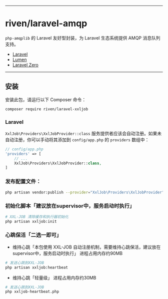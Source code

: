 -----

# riven/laravel-amqp

[](https://www.google.com/search?q=//packagist.org/packages/riven/laravel-amqp)
[](https://www.google.com/search?q=//packagist.org/packages/riven/laravel-amqp)
[](https://www.google.com/search?q=//packagist.org/packages/riven/laravel-amqp)

`php-amqplib` 的 Laravel 友好型封装，为 Laravel 生态系统提供 AMQP 消息队列支持。

  - [Laravel](https://github.com/laravel/laravel)
  - [Lumen](https://github.com/laravel/lumen)
  - [Laravel Zero](https://github.com/laravel-zero/laravel-zero)

-----

## 安装

安装此包，请运行以下 Composer 命令：

```bash
composer require riven/laravel-xxljob
```

### Laravel

`XxlJob\Providers\XxlJobProvider::class` 服务提供者应该会自动注册。如果未自动注册，你可以手动将其添加到 `config/app.php` 的 `providers` 数组中：

```php
// config/app.php
'providers' => [
    // ... 
    XxlJob\Providers\XxlJobProvider::class,
]
```

### 发布配置文件：

```bash
php artisan vendor:publish --provider="XxlJob\Providers\XxlJobProvider"
```

### 初始化脚本「建议放在supervisor中，服务启动时执行」
```bash
# XXL-JOB 清除缓存和执行器初始化
php artisan xxljob:init
```
### 心跳保活「二选一即可」
- 维持心跳「本包使用 XXL-JOB 自动注册机制，需要维持心跳保活，建议放在supervisor中，服务启动时执行」
进程占用内存约90MB
```bash
# 发送心跳到XXL-JOB
php artisan xxljob:heartbeat
```
- 维持心跳「轻量级」
进程占用内存约30MB
```bash
# 发送心跳到XXL-JOB
php xxljob-heartbeat.php
```

